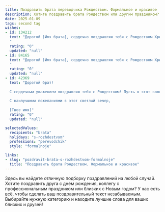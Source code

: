 ```yaml
---
title: Поздравить брата переводчика Рождеством. Формальное и красивое
description: Хотите поздравить брата Рождеством или другим праздником? Наш ИИ создаст незабываемое поздравление, а вы обязательно выделитесь среди других.  
date: 2025-01-09
tags: second tag
wishes:
- id: 134212
  text: "Дорогой [Имя брата], сердечно поздравляю тебя с Рождеством Христовым! Желаю тебе в этот светлый праздник мира, добра, благополучия и успехов в твоей непростой, но важной профессии переводчика. Пусть каждый твой перевод будет точным, а работа — приносить удовлетворение и признание.  Пусть Рождество наполнит твою жизнь радостью и теплом!
  "
  rating: "0"
  updated: "null"
- id: 84165
  text: "Дорогой [Имя брата], сердечно поздравляю тебя с Рождеством Христовым! Желаю тебе в этот светлый праздник мира, добра и благополучия. Пусть твоя жизнь, подобно рождественской звезде, будет наполнена светом, радостью и успехом в твоей важной и ответственной работе переводчика. Крепкого здоровья, вдохновения и новых профессиональных свершений!
  "
  rating: "0"
  updated: "null"
- id: 42369
  text: "Дорогой брат!
  
  С сердечным уважением поздравляю тебя с Рождеством! Пусть в этот волшебный праздник в твоей жизни царит радость, мир и гармония. Желаю тебе вдохновения в твоей профессиональной деятельности переводчика, чтобы каждое слово, которое ты произносишь и пишешь, приносило свет и понимание между людьми. Пусть каждый новый день дарит тебе яркие возможности и успех в осуществлении задуманных целей.
  
  С наилучшими пожеланиями в этот светлый вечер,
  
  [Твое имя]"
  rating: "0"
  updated: "null"

selectedValues:
  recipients: "brata"
  holidays: "s-rozhdestvom"
  professions: "perevodchik"
  style: "formalnoje"

links:
- slug: "pozdravit-brata-s-rozhdestvom-formalnoje"
  title: "Поздравить брата Рождеством. Формальное и красивое"
---
```


Здесь вы найдете отличную подборку поздравлений на любой случай.
Хотите поздравить друга с днём рождения, коллегу с профессиональным праздником или близких с Новым годом? У нас есть всё, чтобы сделать ваш поздравительный текст незабываемым. Выбирайте нужную категорию и находите лучшие слова для ваших близких и друзей!
